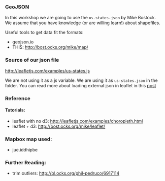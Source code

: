 ### GeoJSON

In this workshop we are going to use the `us-states.json` by Mike Bostock. We assume that you have knowledge (or are willing learn!) about shapefiles. 

Useful tools to get data fit the formats:
- geojson.io
- THIS: http://bost.ocks.org/mike/map/

### Source of our json file

http://leafletjs.com/examples/us-states.js

We are not using it as a js variable. We are using it as `us-states.json` in the folder. You can read more about loading external json in leaflet in this [post](http://lyzidiamond.com/posts/external-geojson-and-leaflet-the-other-way/)

### Reference

#### Tutorials:

- leaflet with no d3: http://leafletjs.com/examples/choropleth.html
- leaflet + d3: http://bost.ocks.org/mike/leaflet/

### Mapbox map used:

- jue.iddhipbe

### Further Reading:
- trim outliers: http://bl.ocks.org/phil-pedruco/6917114